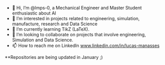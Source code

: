 - 👋 Hi, I’m @lmps-0, a Mechanical Engineer and Master Student enthusiastic about AI
- 👀 I’m interested in projects related to engineering, simulation, manufacture, research and Data Science
- 🌱 I’m currently learning TikZ (LaTeX).
- 💞️ I’m looking to collaborate on projects that involve engineering, Simulation and Data Science.
- 📫 How to reach me on LinkedIn www.linkedin.com/in/lucas-manasses

**Repositories are being updated in January ;)
<!---
lmps-0/lmps-0 is a ✨ special ✨ repository because its `README.md` (this file) appears on your GitHub profile.
You can click the Preview link to take a look at your changes.
--->
